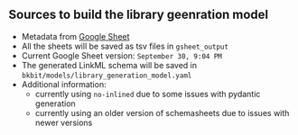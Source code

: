 ## Sources to build the library geenration model

- Metadata from [Google Sheet](https://docs.google.com/spreadsheets/d/11OcQz1Vk3ofny3Ql7wN-XlHkZwub-hojt-fO094SxiI/edit?usp=sharing)
- All the sheets will be saved as tsv files in `gsheet_output`
- Current Google Sheet version: `September 30, 9:04 PM`
- The generated LinkML schema will be saved in `bkbit/models/library_generation_model.yaml`
- Additional information:
  - currently using `no-inlined` due to some issues with pydantic generation
  - currently using an older version of schemasheets due to issues with newer versions
